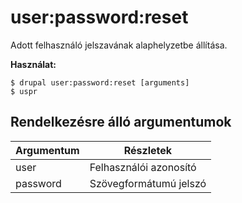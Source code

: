 # user:password:reset
Adott felhasználó jelszavának alaphelyzetbe állítása.

**Használat:**
```
$ drupal user:password:reset [arguments] 
$ uspr  
```

## Rendelkezésre álló argumentumok
Argumentum | Részletek
---------|-------------
user | Felhasználói azonosító
password | Szövegformátumú jelszó

